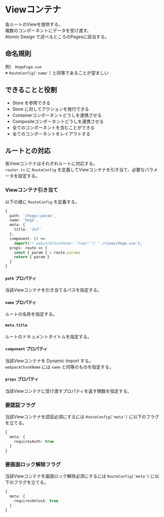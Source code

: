 # Viewコンテナ
各ルートのViewを提供する。  
複数のコンポーネントにデータを受け渡す。  
Atomic Design で述べるところのPagesに該当する。

## 命名規則
例） `HogeFuga.vue`  
※ `RouteConfig['name']` と同等であることが望ましい

## できることと役割
- Store を参照できる
- Store に対してアクションを発行できる
- Containerコンポーネントどうしを連携させる
- Compositeコンポーネントどうしを連携させる
- 全てのコンポーネントを含むことができる
- 全てのコンポーネントをレイアウトする

## ルートとの対応
各Viewコンテナはそれぞれルートに対応する。  
`router.ts` に `RouteConfig` を定義してViewコンテナを引き当て、必要なパラメータを設定する。

### Viewコンテナ引き当て
以下の様に `RouteConfig` を定義する。

```ts
{
  path: '/hoge/:param',
  name: 'hoge',
  meta: {
    title: 'ほげ'
  },
  component: () =>
    import(/* webpackChunkName: "hoge" */ './views/Hoge.vue'),
  props: route => {
    const { param } = route.params
    return { param }
  }
}
```

#### `path` プロパティ
当該Viewコンテナを引き当てるパスを指定する。

#### `name` プロパティ
ルートの名称を指定する。

#### `meta.title`
ルートのドキュメントタイトルを指定する。

#### `component` プロパティ
当該Viewコンテナを Dynamic Import する。  
`webpackChunkName` には `name` と同等のものを指定する。

#### `props` プロパティ
当該Viewコンテナに受け渡すプロパティを返す関数を指定する。

### 要認証フラグ
当該Viewコンテナを認証必須にするには `RouteConfig['meta']` に以下のフラグを立てる。

```ts
{
  meta: {
    requiresAuth: true
  }
}
```

### 要画面ロック解除フラグ
当該Viewコンテナを画面ロック解除必須にするには `RouteConfig['meta']` に以下のフラグを立てる。

```ts
{
  meta: {
    requiresUnlock: true
  }
}
```
